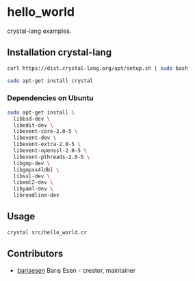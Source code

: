 # hello_world

crystal-lang examples.

## Installation crystal-lang

```sh
curl https://dist.crystal-lang.org/apt/setup.sh | sudo bash
```

```sh
sudo apt-get install crystal
```
### Dependencies on Ubuntu

```sh
sudo apt-get install \
  libbsd-dev \
  libedit-dev \
  libevent-core-2.0-5 \
  libevent-dev \
  libevent-extra-2.0-5 \
  libevent-openssl-2.0-5 \
  libevent-pthreads-2.0-5 \
  libgmp-dev \
  libgmpxx4ldbl \
  libssl-dev \
  libxml2-dev \
  libyaml-dev \
  libreadline-dev
```

## Usage
```sh
crystal src/hello_world.cr
```

## Contributors

- [barisesen](https://github.com/[your-github-name]) Barış Esen - creator, maintainer
